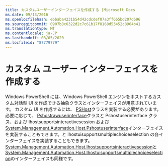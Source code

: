 ```yaml
---
title: カスタムユーザーインターフェイスを作成する |Microsoft Docs
ms.date: 09/13/2016
ms.openlocfilehash: ebbaba4231b54d42cdcdef07a3ff665bd207d696
ms.sourcegitcommit: 0907b8c6322d2c7c61b17f8168d53452c8964b41
ms.translationtype: MT
ms.contentlocale: ja-JP
ms.lasthandoff: 08/05/2020
ms.locfileid: "87779779"
---
```

# <a name="creating-a-custom-user-interface"></a>カスタム ユーザー インターフェイスを作成する

Windows PowerShell には、Windows PowerShell エンジンをホストするカスタム対話型 UI を作成できる抽象クラスとインターフェイスが用意されています。 カスタム UI を作成するには、 [PSHost](/dotnet/api/System.Management.Automation.Host.PSHost)クラスを実装する必要があります。 必要に応じて、 [Pshostrawuserinterface](/dotnet/api/System.Management.Automation.Host.PSHostRawUserInterface)クラスと Pshostuserinterface クラス、および Ihostsupportsinteractivesession および[System.Management.Automation.Host.Pshostuserinterface](/dotnet/api/System.Management.Automation.Host.PSHostUserInterface)インターフェイスを実装することもできます。と Ihostuisupportsmultiplechoiceselection の各インターフェイスを実装することもできます。 [System.Management.Automation.Host.Ihostsupportsinteractivesession](/dotnet/api/System.Management.Automation.Host.IHostSupportsInteractiveSession)と[System.Management.Automation.Host.Ihostuisupportsmultiplechoiceselection](/dotnet/api/System.Management.Automation.Host.IHostUISupportsMultipleChoiceSelection)のインターフェイスも同様です。

